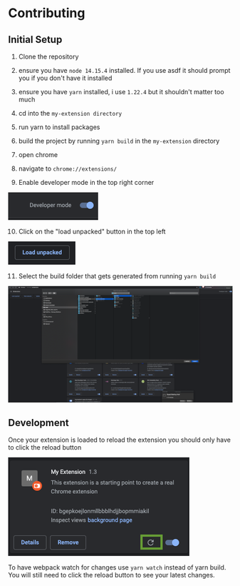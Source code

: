 # Contributing

## Initial Setup

1. Clone the repository

2. ensure you have `node 14.15.4` installed. If you use asdf it should prompt you if you don't have it installed

3. ensure you have `yarn` installed, i use `1.22.4` but it shouldn't matter too much

4. cd into the `my-extension directory`

5. run yarn to install packages

6. build the project by running `yarn build` in the `my-extension` directory

7. open chrome

8. navigate to `chrome://extensions/`

9. Enable developer mode in the top right corner

![developer mode](docs/assets/developer_toggle.png)

10. Click on the "load unpacked" button in the top left

![load unpacked](docs/assets/load_unpacked.png)

11. Select the build folder that gets generated from running `yarn build`

![folder selection](docs/assets/folder_selection.png)

## Development

Once your extension is loaded to reload the extension you should only have to click the reload button

![reload button](docs/assets/reload_button.png)

To have webpack watch for changes use `yarn watch` instead of yarn build. You will still need to click the reload button to see your latest changes.
